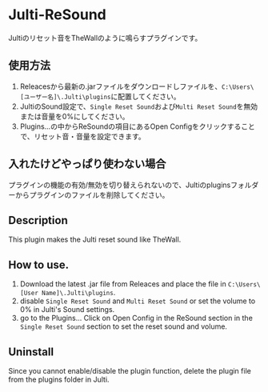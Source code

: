 # Julti-ReSound
Jultiのリセット音をTheWallのように鳴らすプラグインです。

## 使用方法
1. Releacesから最新の.jarファイルをダウンロードしファイルを、`C:\Users\[ユーザー名]\.Julti\plugins`に配置してください。
2. JultiのSound設定で、`Single Reset Sound`および`Multi Reset Sound`を無効または音量を0%にしてください。
3. Plugins...の中からReSoundの項目にあるOpen Configをクリックすることで、リセット音・音量を設定できます。

## 入れたけどやっぱり使わない場合
プラグインの機能の有効/無効を切り替えられないので、Jultiのpluginsフォルダーからプラグインのファイルを削除してください。

## Description
This plugin makes the Julti reset sound like TheWall.

## How to use.
1. Download the latest .jar file from Releaces and place the file in `C:\Users\[User Name]\.Julti\plugins`.
2. disable `Single Reset Sound` and `Multi Reset Sound` or set the volume to 0% in Julti's Sound settings.
3. go to the Plugins... Click on Open Config in the ReSound section in the `Single Reset Sound` section to set the reset sound and volume.

## Uninstall
Since you cannot enable/disable the plugin function, delete the plugin file from the plugins folder in Julti.
